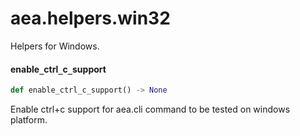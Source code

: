 <a id="aea.helpers.win32"></a>

# aea.helpers.win32

Helpers for Windows.

<a id="aea.helpers.win32.enable_ctrl_c_support"></a>

#### enable`_`ctrl`_`c`_`support

```python
def enable_ctrl_c_support() -> None
```

Enable ctrl+c support for aea.cli command to be tested on windows platform.

